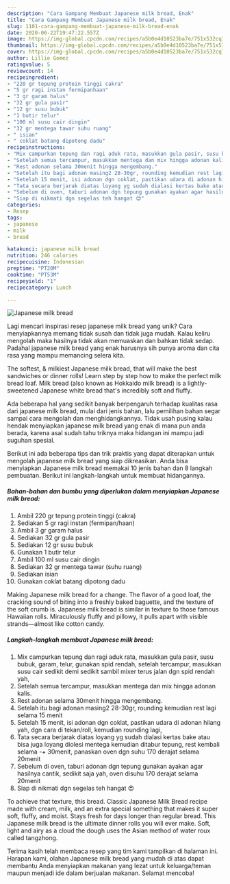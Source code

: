 ```yaml
---
description: "Cara Gampang Membuat Japanese milk bread, Enak"
title: "Cara Gampang Membuat Japanese milk bread, Enak"
slug: 1101-cara-gampang-membuat-japanese-milk-bread-enak
date: 2020-06-22T19:47:22.557Z
image: https://img-global.cpcdn.com/recipes/a5b0e4d10523ba7e/751x532cq70/japanese-milk-bread-foto-resep-utama.jpg
thumbnail: https://img-global.cpcdn.com/recipes/a5b0e4d10523ba7e/751x532cq70/japanese-milk-bread-foto-resep-utama.jpg
cover: https://img-global.cpcdn.com/recipes/a5b0e4d10523ba7e/751x532cq70/japanese-milk-bread-foto-resep-utama.jpg
author: Lillie Gomez
ratingvalue: 5
reviewcount: 14
recipeingredient:
- "220 gr tepung protein tinggi cakra"
- "5 gr ragi instan fermipanhaan"
- "3 gr garam halus"
- "32 gr gula pasir"
- "12 gr susu bubuk"
- "1 butir telur"
- "100 ml susu cair dingin"
- "32 gr mentega tawar suhu ruang"
- " isian"
- " coklat batang dipotong dadu"
recipeinstructions:
- "Mix campurkan tepung dan ragi aduk rata, masukkan gula pasir, susu bubuk, garam, telur, gunakan spid rendah, setelah tercampur, masukkan susu cair sedikit demi sedikit sambil mixer terus jalan dgn spid rendah yah,"
- "Setelah semua tercampur, masukkan mentega dan mix hingga adonan kalis."
- "Rest adonan selama 30menit hingga mengembang."
- "Setelah itu bagi adonan masing2 28-30gr, rounding kemudian rest lagi selama 15 menit"
- "Setelah 15 menit, isi adonan dgn coklat, pastikan udara di adonan hilang yah, dgn cara di tekan/roll, kemudian rounding lagi,"
- "Tata secara berjarak diatas loyang yg sudah dialasi kertas bake atau bisa juga loyang diolesi mentega kemudian ditabur tepung, rest kembali selama -+ 30menit, panaskan oven dgn suhu 170 derajat selama 20menit"
- "Sebelum di oven, taburi adonan dgn tepung gunakan ayakan agar hasilnya cantik, sedikit saja yah, oven disuhu 170 derajat selama 20menit"
- "Siap di nikmati dgn segelas teh hangat 😍"
categories:
- Resep
tags:
- japanese
- milk
- bread

katakunci: japanese milk bread 
nutrition: 246 calories
recipecuisine: Indonesian
preptime: "PT20M"
cooktime: "PT53M"
recipeyield: "1"
recipecategory: Lunch

---
```



![Japanese milk bread](https://img-global.cpcdn.com/recipes/a5b0e4d10523ba7e/751x532cq70/japanese-milk-bread-foto-resep-utama.jpg)

Lagi mencari inspirasi resep japanese milk bread yang unik? Cara menyiapkannya memang tidak susah dan tidak juga mudah. Kalau keliru mengolah maka hasilnya tidak akan memuaskan dan bahkan tidak sedap. Padahal japanese milk bread yang enak harusnya sih punya aroma dan cita rasa yang mampu memancing selera kita.

The softest, &amp; milkiest Japanese milk bread, that will make the best sandwiches or dinner rolls! Learn step by step how to make the perfect milk bread loaf. Milk bread (also known as Hokkaido milk bread) is a lightly-sweetened Japanese white bread that&#39;s incredibly soft and fluffy.

Ada beberapa hal yang sedikit banyak berpengaruh terhadap kualitas rasa dari japanese milk bread, mulai dari jenis bahan, lalu pemilihan bahan segar sampai cara mengolah dan menghidangkannya. Tidak usah pusing kalau hendak menyiapkan japanese milk bread yang enak di mana pun anda berada, karena asal sudah tahu triknya maka hidangan ini mampu jadi suguhan spesial.


Berikut ini ada beberapa tips dan trik praktis yang dapat diterapkan untuk mengolah japanese milk bread yang siap dikreasikan. Anda bisa menyiapkan Japanese milk bread memakai 10 jenis bahan dan 8 langkah pembuatan. Berikut ini langkah-langkah untuk membuat hidangannya.

<!--inarticleads1-->

##### Bahan-bahan dan bumbu yang diperlukan dalam menyiapkan Japanese milk bread:

1. Ambil 220 gr tepung protein tinggi (cakra)
1. Sediakan 5 gr ragi instan (fermipan/haan)
1. Ambil 3 gr garam halus
1. Sediakan 32 gr gula pasir
1. Sediakan 12 gr susu bubuk
1. Gunakan 1 butir telur
1. Ambil 100 ml susu cair dingin
1. Sediakan 32 gr mentega tawar (suhu ruang)
1. Sediakan  isian
1. Gunakan  coklat batang dipotong dadu


Making Japanese milk bread for a change. The flavor of a good loaf, the cracking sound of biting into a freshly baked baguette, and the texture of the soft crumb is. Japanese milk bread is similar in texture to those famous Hawaiian rolls. Miraculously fluffy and pillowy, it pulls apart with visible strands—almost like cotton candy. 

<!--inarticleads2-->

##### Langkah-langkah membuat Japanese milk bread:

1. Mix campurkan tepung dan ragi aduk rata, masukkan gula pasir, susu bubuk, garam, telur, gunakan spid rendah, setelah tercampur, masukkan susu cair sedikit demi sedikit sambil mixer terus jalan dgn spid rendah yah,
1. Setelah semua tercampur, masukkan mentega dan mix hingga adonan kalis.
1. Rest adonan selama 30menit hingga mengembang.
1. Setelah itu bagi adonan masing2 28-30gr, rounding kemudian rest lagi selama 15 menit
1. Setelah 15 menit, isi adonan dgn coklat, pastikan udara di adonan hilang yah, dgn cara di tekan/roll, kemudian rounding lagi,
1. Tata secara berjarak diatas loyang yg sudah dialasi kertas bake atau bisa juga loyang diolesi mentega kemudian ditabur tepung, rest kembali selama -+ 30menit, panaskan oven dgn suhu 170 derajat selama 20menit
1. Sebelum di oven, taburi adonan dgn tepung gunakan ayakan agar hasilnya cantik, sedikit saja yah, oven disuhu 170 derajat selama 20menit
1. Siap di nikmati dgn segelas teh hangat 😍


To achieve that texture, this bread. Classic Japanese Milk Bread recipe made with cream, milk, and an extra special something that makes it super soft, fluffy, and moist. Stays fresh for days longer than regular bread. This Japanese milk bread is the ultimate dinner rolls you will ever make. Soft, light and airy as a cloud the dough uses the Asian method of water roux called tangzhong. 

Terima kasih telah membaca resep yang tim kami tampilkan di halaman ini. Harapan kami, olahan Japanese milk bread yang mudah di atas dapat membantu Anda menyiapkan makanan yang lezat untuk keluarga/teman maupun menjadi ide dalam berjualan makanan. Selamat mencoba!
